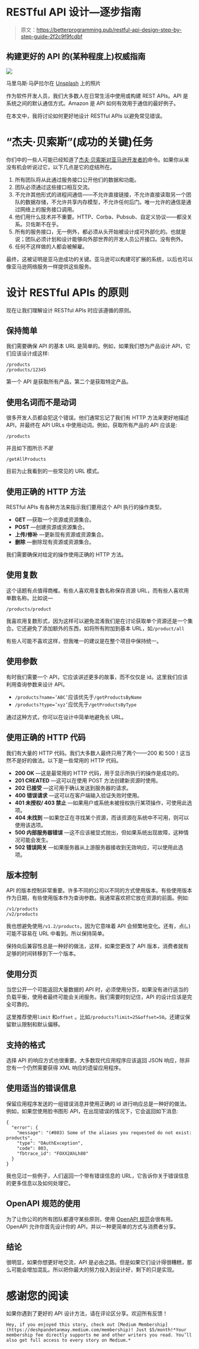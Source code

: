 # RESTful API 设计—逐步指南

> 原文：<https://betterprogramming.pub/restful-api-design-step-by-step-guide-2f2c9f9fcdbf>

## 构建更好的 API 的(某种程度上)权威指南

![](img/0d3c1a225e266c2392c236afc5ee4136.png)

马里乌斯·马萨拉尔在 [Unsplash](https://unsplash.com/search/photos/connectivity?utm_source=unsplash&utm_medium=referral&utm_content=creditCopyText) 上的照片

作为软件开发人员，我们大多数人在日常生活中使用或构建 REST APIs。API 是系统之间的默认通信方式。Amazon 是 API 如何有效用于通信的最好例子。

在本文中，我将讨论如何更好地设计 RESTful APIs 以避免常见错误。

# “杰夫·贝索斯”(成功的关键)任务

你们中的一些人可能已经知道了[杰夫·贝索斯对亚马逊开发者的](https://en.wikipedia.org/wiki/Jeff_Bezos)命令。如果你从来没有机会听说过它，以下几点是它的症结所在。

1.  所有团队将从此通过服务接口公开他们的数据和功能。
2.  团队必须通过这些接口相互交流。
3.  不允许其他形式的进程间通信——不允许直接链接，不允许直接读取另一个团队的数据存储，不允许共享内存模型，不允许任何后门。唯一允许的通信是通过网络上的服务接口调用。
4.  他们用什么技术并不重要。HTTP、Corba、Pubsub、自定义协议——都没关系。贝佐斯不在乎。
5.  所有的服务接口，无一例外，都必须从头开始被设计成可外部化的。也就是说；团队必须计划和设计能够向外部世界的开发人员公开接口。没有例外。
6.  任何不这样做的人都会被解雇。

最终，这被证明是亚马逊成功的关键。亚马逊可以构建可扩展的系统，以后也可以像亚马逊网络服务一样提供这些服务。

# 设计 RESTful APIs 的原则

现在让我们理解设计 RESTful APIs 时应该遵循的原则。

## 保持简单

我们需要确保 API 的基本 URL 是简单的。例如，如果我们想为产品设计 API，它们应该设计成这样:

```
/products
/products/12345
```

第一个 API 是获取所有产品，第二个是获取特定产品。

## 使用名词而不是动词

很多开发人员都会犯这个错误。他们通常忘记了我们有 HTTP 方法来更好地描述 API，并最终在 API URLs 中使用动词。例如，获取所有产品的 API 应该是:

```
/products
```

并且如下图所示*不是*

```
/getAllProducts
```

目前为止我看到的一些常见的 URL 模式。

## 使用正确的 HTTP 方法

RESTful APIs 有各种方法来指示我们要用这个 API 执行的操作类型。

*   **GET** —获取一个资源或资源集合。
*   **POST** —创建资源或资源集合。
*   **上传/修补** —更新现有资源或资源集合。
*   **删除** —删除现有资源或资源集合。

我们需要确保对给定的操作使用正确的 HTTP 方法。

## 使用复数

这个话题有点值得商榷。有些人喜欢用复数名称保存资源 URL，而有些人喜欢用单数名称。比如说—

```
/products/product
```

我喜欢用复数形式，因为这样可以避免混淆我们是在讨论获取单个资源还是一个集合。它还避免了添加额外的东西，如将所有附加到基本 URL，如`/product/all`

有些人可能不喜欢这样，但我唯一的建议是在整个项目中保持统一。

## 使用参数

有时我们需要一个 API，它应该讲述更多的故事，而不仅仅是 id。这里我们应该利用查询参数来设计 API。

*   `/products?name=’ABC’`应该优先于`/getProductsByName`
*   `/products?type=’xyz’`应优先于`/getProductsByType`

通过这种方式，你可以在设计中简单地避免长 URL。

## 使用正确的 HTTP 代码

我们有大量的 HTTP 代码。我们大多数人最终只用了两个——200 和 500！这当然不是好的做法。以下是一些常用的 HTTP 代码。

*   **200 OK** —这是最常用的 HTTP 代码，用于显示所执行的操作是成功的。
*   **201 CREATED** —这可以在使用 POST 方法创建新资源时使用。
*   **202 已接受** —这可用于确认发送到服务器的请求。
*   **400 错误请求** —这可以在客户端输入验证失败时使用。
*   **401 未授权/ 403 禁止** —如果用户或系统未被授权执行某项操作，可使用此选项。
*   **404 未找到** —如果您正在寻找某个资源，而该资源在系统中不可用，则可以使用该选项。
*   **500 内部服务器错误** —这不应该被显式抛出，但如果系统出现故障，这种情况可能会发生。
*   **502 错误网关** —如果服务器从上游服务器接收到无效响应，可以使用此选项。

## 版本控制

API 的版本控制非常重要。许多不同的公司以不同的方式使用版本。有些使用版本作为日期，有些使用版本作为查询参数。我通常喜欢把它放在资源的前面。例如:

```
/v1/products
/v2/products
```

我也想避免使用`/v1.2/products`，因为它意味着 API 会频繁地变化。还有，点(。)可能不容易在 URL 中看到。所以保持简单。

保持向后兼容性总是一种好的做法，这样，如果您更改了 API 版本，消费者就有足够的时间转移到下一个版本。

## 使用分页

当您公开一个可能返回大量数据的 API 时，必须使用分页，如果没有进行适当的负载平衡，使用者最终可能会关闭服务。我们需要时刻记住，API 的设计应该是完全可靠的。

这里推荐使用`limit` 和`offset` 。比如`/products?limit=25&offset=50`。还建议保留默认限制和默认偏移。

## 支持的格式

选择 API 的响应方式也很重要。大多数现代应用程序应该返回 JSON 响应，除非您有一个仍然需要获得 XML 响应的遗留应用程序。

## 使用适当的错误信息

保留应用程序发送的一组错误消息并使用正确的 id 进行响应总是一种好的做法。例如，如果您使用脸书图形 API，在出现错误的情况下，它会返回如下消息:

```
{
  "error": {
    "message": "(#803) Some of the aliases you requested do not exist: products",
    "type": "OAuthException",
    "code": 803,
    "fbtrace_id": "FOXX2AhLh80"
  }
}
```

我也见过一些例子，人们返回一个带有错误信息的 URL，它告诉你关于错误信息的更多信息以及如何处理它。

## OpenAPI 规范的使用

为了让你公司的所有团队都遵守某些原则，使用 [OpenAPI 规范](https://swagger.io/resources/open-api/)会很有用。OpenAPI 允许你首先设计你的 API，并以一种更简单的方式与消费者分享。

## 结论

很明显，如果你想更好地交流，API 是必由之路。但是如果它们设计得很糟糕，那么可能会增加混乱。所以把你最大的努力投入到设计好，剩下的只是实现。

# 感谢您的阅读

如果你遇到了更好的 API 设计方法，请在评论区分享。欢迎所有反馈！

```
Hey, if you enjoyed this story, check out [Medium Membership](https://deshpandetanmay.medium.com/membership)! Just $5/month!*Your membership fee directly supports me and other writers you read. You’ll also get full access to every story on Medium.*
```